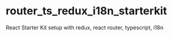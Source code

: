 # router_ts_redux_i18n_starterkit
React Starter Kit setup with redux, react router, typescript, i18n
